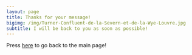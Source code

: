 ```yaml
---
layout: page
title: Thanks for your message!
bigimg: /img/Turner-Confluent-de-la-Severn-et-de-la-Wye-Louvre.jpg
subtitle: I will be back to you as soon as possible!
---
```


Press [here](https://giopolykra.github.io) to go back to the main page! 
